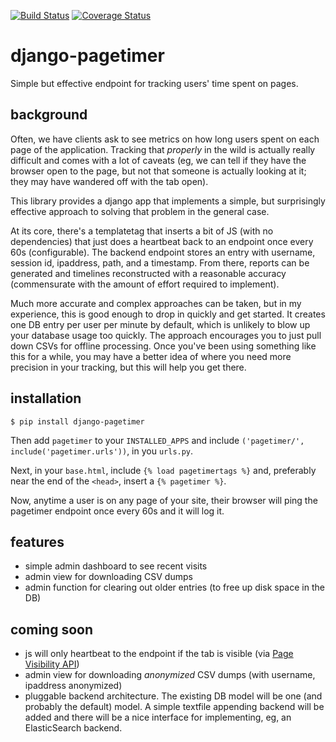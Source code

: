 [![Build Status](https://travis-ci.org/ccnmtl/django-pagetimer.svg?branch=master)](https://travis-ci.org/ccnmtl/django-pagetimer)
[![Coverage Status](https://coveralls.io/repos/github/ccnmtl/django-pagetimer/badge.svg?branch=master)](https://coveralls.io/github/ccnmtl/django-pagetimer?branch=master)

# django-pagetimer

Simple but effective endpoint for tracking users' time spent on pages.

## background

Often, we have clients ask to see metrics on how long users spent on
each page of the application. Tracking that *properly* in the wild is
actually really difficult and comes with a lot of caveats (eg, we can
tell if they have the browser open to the page, but not that someone
is actually looking at it; they may have wandered off with the tab
open).

This library provides a django app that implements a simple, but
surprisingly effective approach to solving that problem in the general
case.

At its core, there's a templatetag that inserts a bit of JS (with no
dependencies) that just does a heartbeat back to an endpoint once
every 60s (configurable). The backend endpoint stores an entry with
username, session id, ipaddress, path, and a timestamp. From there,
reports can be generated and timelines reconstructed with a reasonable
accuracy (commensurate with the amount of effort required to
implement).

Much more accurate and complex approaches can be taken, but in my
experience, this is good enough to drop in quickly and get started. It
creates one DB entry per user per minute by default, which is unlikely
to blow up your database usage too quickly. The approach encourages
you to just pull down CSVs for offline processing. Once you've been
using something like this for a while, you may have a better idea of
where you need more precision in your tracking, but this will help you
get there.

## installation

```
$ pip install django-pagetimer
```

Then add `pagetimer` to your `INSTALLED_APPS` and include
`('pagetimer/', include('pagetimer.urls'))`, in you `urls.py`.

Next, in your `base.html`, include `{% load pagetimertags %}` and,
preferably near the end of the `<head>`, insert a `{% pagetimer %}`.

Now, anytime a user is on any page of your site, their browser will
ping the pagetimer endpoint once every 60s and it will log it.

## features

* simple admin dashboard to see recent visits
* admin view for downloading CSV dumps
* admin function for clearing out older entries (to free up disk space
in the DB)

## coming soon

* js will only heartbeat to the endpoint if the tab is visible (via
  [Page Visibility API](https://developer.mozilla.org/en-US/docs/Web/API/Page_Visibility_API))
* admin view for downloading *anonymized* CSV dumps (with username,
ipaddress anonymized)
* pluggable backend architecture. The existing DB model will be one
  (and probably the default) model. A simple textfile appending
  backend will be added and there will be a nice interface for
  implementing, eg, an ElasticSearch backend.
